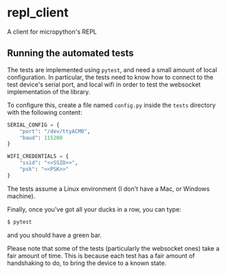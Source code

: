 # repl_client
A client for micropython's REPL


## Running the automated tests

The tests are implemented using `pytest`, and need a small amount of local configuration. In particular,
the tests need to know how to connect to the test device's serial port, and local wifi in order to test
the websocket implementation of the library.

To configure this, create a file named `config.py` inside the `tests` directory with the following
content:

```python
SERIAL_CONFIG = {
    "port": "/dev/ttyACM0",
    "baud": 115200
}

WIFI_CREDENTIALS = {
    "ssid": "<<SSID>>",
    "psk": "<<PSK>>"
}
```

The tests assume a Linux environment (I don't have a Mac, or Windows machine).

Finally, once you've got all your ducks in a row, you can type:

```bash
$ pytest
```

and you should have a green bar.

Please note that some of the tests (particularly the websocket ones) take a fair amount of time. This is
because each test has a fair amount of handshaking to do, to bring the device to a known state.
